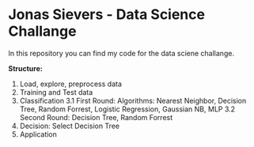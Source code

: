 # Jonas Sievers - Data Science Challange

In this repository you can find my code for the data sciene challange.

**Structure:**
1. Load, explore, preprocess data
2. Training and Test data
3. Classification
  3.1 First Round: Algorithms: Nearest Neighbor, Decision Tree, Random Forrest, Logistic Regression, Gaussian NB, MLP
  3.2 Second Round: Decision Tree, Random Forrest
4. Decision: Select Decision Tree
5. Application

